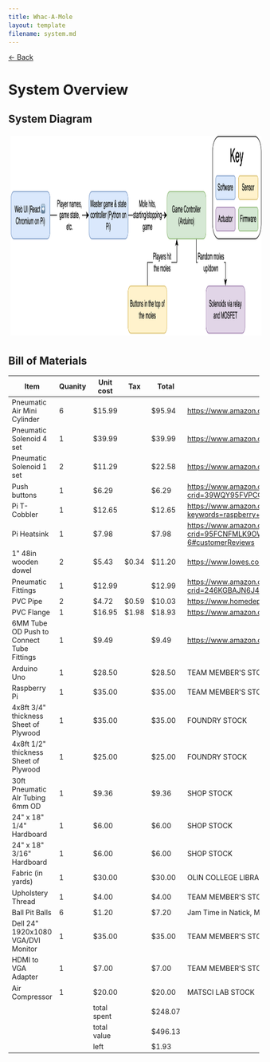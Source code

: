 ```yaml
---
title: Whac-A-Mole
layout: template
filename: system.md
--- 
```

[← Back](./index.md) 

# System Overview

## System Diagram

<img src="website-images/system/systemDiagram.png" style="width:auto;height:400px;padding:5px;max-width:100%">

## Bill of Materials

| Item                                      | Quanity | Unit cost   | Tax   | Total   | From                                                                                                                                                                                                                                                                                               |
|-------------------------------------------|---------|-------------|-------|---------|----------------------------------------------------------------------------------------------------------------------------------------------------------------------------------------------------------------------------------------------------------------------------------------------------|
| Pneumatic Air Mini Cylinder               | 6       | $15.99      |       | $95.94  | https://www.amazon.com/gp/product/B082FW7936/ref=twister_dp_update?ie=UTF8&redirect=true&th=1                                                                                                                                                                                                      |
| Pneumatic Solenoid 4 set                  | 1       | $39.99      |       | $39.99  | https://www.amazon.com/Baomain-4V210-08-Position-Pneumatic-Solenoid/dp/B01D9HTQCS?ref_=ast_sto_dp                                                                                                                                                                                                  |
| Pneumatic Solenoid 1 set                  | 2       | $11.29      |       | $22.58  | https://www.amazon.com/Baomain-Pneumatic-Solenoid-Internally-Electrical/dp/B01J3CE3EE?ref_=ast_sto_dp                                                                                                                                                                                              |
| Push buttons                              | 1       | $6.29       |       | $6.29   | https://www.amazon.com/Cylewet-Momentary-Button-Switch-CYT1078/dp/B0752RMB7Q/ref=sr_1_18?crid=39WQY95FVPCC4&keywords=electronic+buttons&qid=1666106993&qu=eyJxc2MiOiI0LjcxIiwicXNhIjoiNC42MiIsInFzcCI6IjQuMTgifQ%3D%3D&sprefix=electronic+buttons%2Caps%2C129&sr=8-18                              |
| Pi T-Cobbler                              | 1       | $12.65      |       | $12.65  | https://www.amazon.com/Adafruit-2028-Assembled-T-Cobbler-Plus/dp/B00OG4X0DK/ref=sr_1_2?keywords=raspberry+pi+t+cobbler&qid=1666711411&qu=eyJxc2MiOiIxLjk0IiwicXNhIjoiMC43OSIsInFzcCI6IjAuNTQifQ%3D%3D&sprefix=t+cobbler%2Caps%2C82&sr=8-2                                                          |
| Pi Heatsink                               | 1       | $7.98       |       | $7.98   | https://www.amazon.com/GeeekPi-Raspberry-Cooling-Aluminum-Heatsink/dp/B07PCMTZHF/ref=sr_1_6?crid=95FCNFMLK9OW&keywords=raspberry+pi+3+b%2B+heatsink&qid=1666749818&qu=eyJxc2MiOiIzLjY1IiwicXNhIjoiMy4yNiIsInFzcCI6IjIuNzkifQ%3D%3D&sprefix=raspberry+pi+3+b%2B+%2Caps%2C173&sr=8-6#customerReviews |
| 1" 48in wooden dowel                      | 2       | $5.43       | $0.34 | $11.20  | https://www.lowes.com/pd/Madison-Mill-Round-Wood-Poplar-Dowel-Actual-48-in-L-x-1-in-dia/3040774                                                                                                                                                                                                    |
| Pneumatic Fittings                        | 1       | $12.99      |       | $12.99  | https://www.amazon.com/TAILONZ-PNEUMATIC-Straight-Connect-Fittings/dp/B08S3FFJHQ/ref=sr_1_2_sspa?crid=246KGBAJN6J4V&keywords=obematic%2Bfitting%2B6mm&qid=1668786991&sprefix=obematic%2Bfitting%2B6mm%2Caps%2C71&sr=8-2-spons&sp_csd=d2lkZ2V0TmFtZT1zcF9hdGY&th=1                                  |
| PVC Pipe                                  | 2       | $4.72       | $0.59 | $10.03  | https://www.homedepot.com/p/VPC-1-in-x-24-in-PVC-Sch-40-Pipe-2201/202300506                                                                                                                                                                                                                        |
| PVC Flange                                | 1       | $16.95      | $1.98 | $18.93  | https://www.amazon.com/gp/product/B09XMQ3JHS/ref=ox_sc_act_title_1?smid=A23I4KG2R4JH20&psc=1                                                                                                                                                                                                       |
| 6MM Tube OD Push to Connect Tube Fittings | 1       | $9.49       |       | $9.49   | https://www.amazon.com/dp/B086MPQS63?psc=1&ref=ppx_yo2ov_dt_b_product_details                                                                                                                                                                                                                      |
| Arduino Uno                               | 1       | $28.50      |       | $28.50  | TEAM MEMBER'S STOCK                                                                                                                                                                                                                                                                                |
| Raspberry Pi                              | 1       | $35.00      |       | $35.00  | TEAM MEMBER'S STOCK                                                                                                                                                                                                                                                                                |
| 4x8ft 3/4" thickness Sheet of Plywood     | 1       | $35.00      |       | $35.00  | FOUNDRY STOCK                                                                                                                                                                                                                                                                                      |
| 4x8ft 1/2" thickness Sheet of Plywood     | 1       | $25.00      |       | $25.00  | FOUNDRY STOCK                                                                                                                                                                                                                                                                                      |
| 30ft Pneumatic AIr Tubing 6mm OD          | 1       | $9.36       |       | $9.36   | SHOP STOCK                                                                                                                                                                                                                                                                                         |
| 24" x 18" 1/4" Hardboard                  | 1       | $6.00       |       | $6.00   | SHOP STOCK                                                                                                                                                                                                                                                                                         |
| 24" x 18" 3/16" Hardboard                 | 1       | $6.00       |       | $6.00   | SHOP STOCK                                                                                                                                                                                                                                                                                         |
| Fabric (in yards)                         | 1       | $30.00      |       | $30.00  | OLIN COLLEGE LIBRARY                                                                                                                                                                                                                                                                               |
| Upholstery Thread                         | 1       | $4.00       |       | $4.00   | TEAM MEMBER'S STOCK                                                                                                                                                                                                                                                                                |
| Ball Pit Balls                            | 6       | $1.20       |       | $7.20   | Jam Time in Natick, MA                                                                                                                                                                                                                                                                             |
| Dell 24" 1920x1080 VGA/DVI Monitor        | 1       | $35.00      |       | $35.00  | TEAM MEMBER'S STOCK                                                                                                                                                                                                                                                                                |
| HDMI to VGA Adapter                       | 1       | $7.00       |       | $7.00   | TEAM MEMBER'S STOCK                                                                                                                                                                                                                                                                                |
| Air Compressor                            | 1       | $20.00      |       | $20.00  | MATSCI LAB STOCK                                                                                                                                                                                                                                                                                   |
|                                           |         | total spent |       | $248.07 |                                                                                                                                                                                                                                                                                                    |
|                                           |         | total value |       | $496.13 |                                                                                                                                                                                                                                                                                                    |
|                                           |         | left        |       | $1.93   |                                                                                                                                                                                                                                                                                                    |